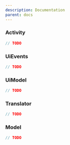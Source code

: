 ```yaml
---
description: Documentation
parent: docs
---
```


### Activity
```kotlin
// TODO
```

### UiEvents
```kotlin
// TODO
```

### UiModel
```kotlin
// TODO
```

### Translator
```kotlin
// TODO
```

### Model
```kotlin
// TODO
```